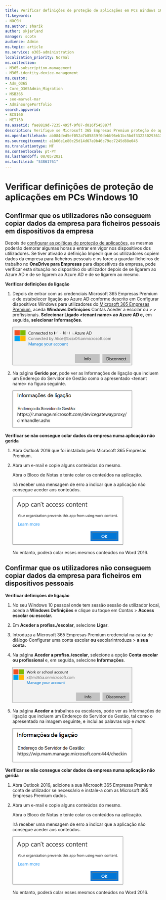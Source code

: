 ```yaml
---
title: Verificar definições de proteção de aplicações em PCs Windows 10
f1.keywords:
- NOCSH
ms.author: sharik
author: skjerland
manager: scotv
audience: Admin
ms.topic: article
ms.service: o365-administration
localization_priority: Normal
ms.collection:
- M365-subscription-management
- M365-identity-device-management
ms.custom:
- Adm_O365
- Core_O365Admin_Migration
- MSB365
- seo-marvel-mar
- AdminSurgePortfolio
search.appverid:
- BCS160
- MET150
ms.assetid: fae8819d-7235-495f-9f07-d016f545887f
description: Verifique se Microsoft 365 Empresas Premium proteção de aplicações em Windows 10 dispositivos e verifique se os utilizadores não conseguem copiar dados da empresa para ficheiros pessoais ou aplicações não geridas.
ms.openlocfilehash: ab084ded5ef052a7b85839f0debb96eb1bc5bdf332230293613396825c7263f0
ms.sourcegitcommit: a1b66e1e80c25d14d67a9b46c79ec7245d88e045
ms.translationtype: MT
ms.contentlocale: pt-PT
ms.lasthandoff: 08/05/2021
ms.locfileid: "53861761"
---
```

# <a name="validate-app-protection-settings-on-windows-10-pcs"></a>Verificar definições de proteção de aplicações em PCs Windows 10

## <a name="verify-that-users-cannot-copy-company-data-to-personal-files-on-corporate-devices"></a>Confirmar que os utilizadores não conseguem copiar dados da empresa para ficheiros pessoais em dispositivos da empresa

Depois de [configurar as políticas de proteção de aplicações](protection-settings-for-windows-10-devices.md), as mesmas poderão demorar algumas horas a entrar em vigor nos dispositivos dos utilizadores. Se tiver  ativado a definição Impedir que os utilizadores copiem dados da empresa para ficheiros pessoais e os force a guardar ficheiros de trabalho no **OneDrive para Empresas** para dispositivos da empresa, pode verificar esta situação no dispositivo do utilizador depois de se ligarem ao Azure AD e de se ligarem ao Azure AD e de se ligarem ao mesmo. 
  
 **Verificar definições de ligação**
  
1. Depois de entrar com as credenciais Microsoft 365 Empresas Premium e de estabelecer ligação ao Azure AD conforme descrito em Configurar dispositivos Windows para utilizadores do [Microsoft 365 Empresas Premium](set-up-windows-devices.md), aceda **Windows Definições** Contas Aceder a escolar ou \>  \> profissionais. **Selecionar Ligado \<tenant name\> ao Azure AD e,** em seguida, **selecionar Informações**.
    
    ![Click or tap Info on the Connected to Azure AD dialog.](../media/a36ede2b-d1a0-4d4e-8ea7-af39b4b63890.png)
  
2. Na página **Gerido por,** pode ver as Informações de ligação que incluem um Endereço do Servidor de Gestão como o apresentado \<tenant name\> na figura  seguinte.  
    
    ![Managed by page shows connection info of the device manager URL.](../media/47515a8e-2d0c-4bea-99f0-6b2545b88a11.png)
  
 **Verificar se não consegue colar dados da empresa numa aplicação não gerida**
  
1. Abra Outlook 2016 que foi instalado pelo Microsoft 365 Empresas Premium.
    
2. Abra um e-mail e copie alguns conteúdos do mesmo.
    
    Abra o Bloco de Notas e tente colar os conteúdos na aplicação.
    
    Irá receber uma mensagem de erro a indicar que a aplicação não consegue aceder aos conteúdos.
    
    ![A dialog that states app can't access content when you paste into an unmanaged app.](../media/5e82b154-cf2f-43c8-ae80-b45d8ad80e56.png)
  
    No entanto, poderá colar esses mesmos conteúdos no Word 2016.
    
## <a name="verify-that-users-cannot-copy-company-data-to-personal-files-on-personal-devices"></a>Confirmar que os utilizadores não conseguem copiar dados da empresa para ficheiros em dispositivos pessoais

 **Verificar definições de ligação**
  
1. No seu Windows 10 pessoal onde tem sessão sessão de utilizador local, aceda a **Windows Definições**  e clique ou toque em Contas \> **Access escolar ou escolar.**
    
2. Em **Aceder a profiss./escolar**, selecione **Ligar**.
    
3. Introduza a Microsoft 365 Empresas Premium credencial na caixa de diálogo Configurar uma conta escolar **ou** escolarIntroduza \> **a sua conta.**
    
4. Na página **Aceder a profiss./escolar**, selecione a opção **Conta escolar ou profissional** e, em seguida, selecione **Informações**.
    
    ![Clique ou toque em Informações na caixa de diálogo Conta escolar ou pessoal.](../media/63bd8b32-cb32-4afa-8ce0-6070ac403abc.png)
  
5. Na página **Aceder** **a** trabalhos ou  escolares, pode ver as Informações de ligação que incluem um Endereço do Servidor de Gestão, tal como o apresentado na imagem seguinte, e inclui as palavras *wip* e *mam.* 
    
    ![Managed by page shows connection info URL that includes the words mam and wpi.](../media/abd4eaf4-44fa-4538-a3e8-1e0d331dfe1e.png)
  
 **Verificar se não consegue colar dados da empresa numa aplicação não gerida**
  
1. Abra Outlook 2016, adicione a sua Microsoft 365 Empresas Premium conta de utilizador se necessário e instale-a com as Microsoft 365 Empresas Premium dados.
    
2. Abra um e-mail e copie alguns conteúdos do mesmo.
    
    Abra o Bloco de Notas e tente colar os conteúdos na aplicação.
    
    Irá receber uma mensagem de erro a indicar que a aplicação não consegue aceder aos conteúdos.
    
    ![A dialog that states app can't access content when you paste into an unmanaged app.](../media/5e82b154-cf2f-43c8-ae80-b45d8ad80e56.png)
  
    No entanto, poderá colar esses mesmos conteúdos no Word 2016.
    

